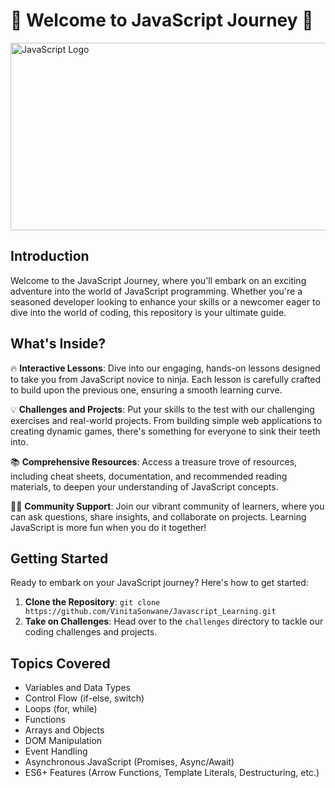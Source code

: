 # 🚀 Welcome to JavaScript Journey 🚀

<img src="https://github.com/VinitaSonwane/JS_Learning/assets/121440798/7a7f3029-8983-4f3c-8995-4ac6e088a651" alt="JavaScript Logo" width="800" height="300">


## Introduction

Welcome to the JavaScript Journey, where you'll embark on an exciting adventure into the world of JavaScript programming. Whether you're a seasoned developer looking to enhance your skills or a newcomer eager to dive into the world of coding, this repository is your ultimate guide.

## What's Inside?

🔥 **Interactive Lessons**: Dive into our engaging, hands-on lessons designed to take you from JavaScript novice to ninja. Each lesson is carefully crafted to build upon the previous one, ensuring a smooth learning curve.

💡 **Challenges and Projects**: Put your skills to the test with our challenging exercises and real-world projects. From building simple web applications to creating dynamic games, there's something for everyone to sink their teeth into.

📚 **Comprehensive Resources**: Access a treasure trove of resources, including cheat sheets, documentation, and recommended reading materials, to deepen your understanding of JavaScript concepts.

👩‍💻 **Community Support**: Join our vibrant community of learners, where you can ask questions, share insights, and collaborate on projects. Learning JavaScript is more fun when you do it together!

## Getting Started

Ready to embark on your JavaScript journey? Here's how to get started:

1. **Clone the Repository**: `git clone https://github.com/VinitaSonwane/Javascript_Learning.git`
2. **Take on Challenges**: Head over to the `challenges` directory to tackle our coding challenges and projects.


## Topics Covered
- Variables and Data Types
- Control Flow (if-else, switch)
- Loops (for, while)
- Functions
- Arrays and Objects
- DOM Manipulation
- Event Handling
- Asynchronous JavaScript (Promises, Async/Await)
- ES6+ Features (Arrow Functions, Template Literals, Destructuring, etc.)

